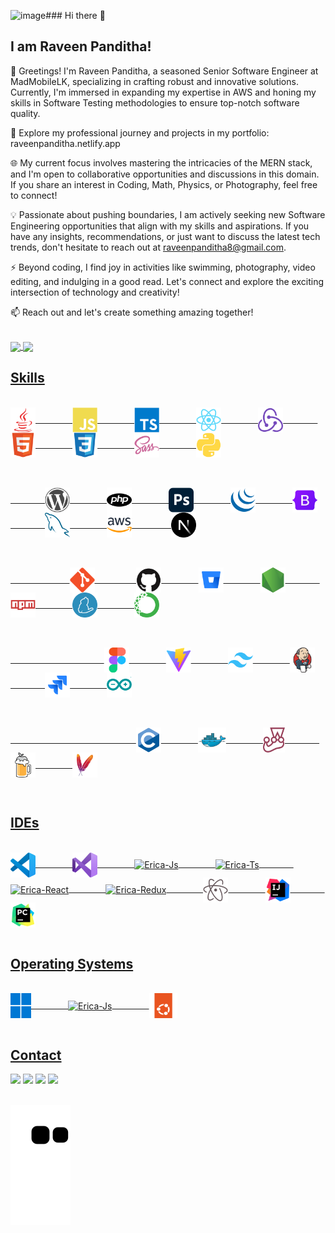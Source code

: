 ![image](https://github.com/RaveenP-glitch/RaveenP-glitch/assets/55187981/0a339e3c-6b43-4a3d-b813-a0d81340d31d)### Hi there 👋
## I am Raveen Panditha! 

👋 Greetings! I'm Raveen Panditha, a seasoned Senior Software Engineer at MadMobileLK, specializing in crafting robust and innovative solutions. Currently, I'm immersed in expanding my expertise in AWS and honing my skills in Software Testing methodologies to ensure top-notch software quality.

🚀 Explore my professional journey and projects in my portfolio: raveenpanditha.netlify.app

🌐 My current focus involves mastering the intricacies of the MERN stack, and I'm open to collaborative opportunities and discussions in this domain. If you share an interest in Coding, Math, Physics, or Photography, feel free to connect!

💡 Passionate about pushing boundaries, I am actively seeking new Software Engineering opportunities that align with my skills and aspirations. If you have any insights, recommendations, or just want to discuss the latest tech trends, don't hesitate to reach out at raveenpanditha8@gmail.com.

⚡ Beyond coding, I find joy in activities like swimming, photography, video editing, and indulging in a good read. Let's connect and explore the exciting intersection of technology and creativity!

📫 Reach out and let's create something amazing together!

</br>

 <div>
  <a href="https://github.com/RaveenP-glitch">
   <img align="center" height="170" src="https://github-readme-stats.vercel.app/api/top-langs/?username=RaveenP-glitch&layout=compact&langs_count=16&theme=dracula"/>
  <img align="center" src="https://github-readme-stats.vercel.app/api?username=RaveenP-glitch&show_icons=true&theme=dracula&include_all_commits=true&count_private=true&hide=issues"/>
</div>
 
 ## Skills
<div style="display: inline_block"><br>
  <img height="40" align="center" alt="Erica-Java" height="30" width="40" src="https://raw.githubusercontent.com/devicons/devicon/master/icons/java/java-plain.svg">
 &nbsp;&nbsp;&nbsp;&nbsp;&nbsp;&nbsp;&nbsp;&nbsp;&nbsp;&nbsp;&nbsp;&nbsp;&nbsp;
  <img height="40" align="center" alt="Erica-Js" height="30" width="40" src="https://raw.githubusercontent.com/devicons/devicon/master/icons/javascript/javascript-plain.svg">
 &nbsp;&nbsp;&nbsp;&nbsp;&nbsp;&nbsp;&nbsp;&nbsp;&nbsp;&nbsp;&nbsp;&nbsp;&nbsp;
 <img height="40" align="center" alt="Erica-Ts" height="30" width="40" src="https://raw.githubusercontent.com/devicons/devicon/master/icons/typescript/typescript-plain.svg">
 &nbsp;&nbsp;&nbsp;&nbsp;&nbsp;&nbsp;&nbsp;&nbsp;&nbsp;&nbsp;&nbsp;&nbsp;&nbsp;
  <img height="40" align="center" alt="Erica-React" height="30" width="40" src="https://raw.githubusercontent.com/devicons/devicon/master/icons/react/react-original.svg">
 &nbsp;&nbsp;&nbsp;&nbsp;&nbsp;&nbsp;&nbsp;&nbsp;&nbsp;&nbsp;&nbsp;&nbsp;&nbsp;
  <img height="40" align="center" alt="Erica-Redux" height="30" width="40" src="https://raw.githubusercontent.com/devicons/devicon/master/icons/redux/redux-original.svg">
 &nbsp;&nbsp;&nbsp;&nbsp;&nbsp;&nbsp;&nbsp;&nbsp;&nbsp;&nbsp;&nbsp;&nbsp;&nbsp;
  <img height="40" align="center" alt="Erica-HTML" height="30" width="40" src="https://raw.githubusercontent.com/devicons/devicon/master/icons/html5/html5-original.svg">
 &nbsp;&nbsp;&nbsp;&nbsp;&nbsp;&nbsp;&nbsp;&nbsp;&nbsp;&nbsp;&nbsp;&nbsp;&nbsp;
  <img height="40" align="center" alt="Erica-CSS" height="30" width="40" src="https://raw.githubusercontent.com/devicons/devicon/master/icons/css3/css3-original.svg">
 &nbsp;&nbsp;&nbsp;&nbsp;&nbsp;&nbsp;&nbsp;&nbsp;&nbsp;&nbsp;&nbsp;&nbsp;&nbsp;
   <img height="40" align="center" alt="Erica-Js" height="30" width="40" src="https://github.com/devicons/devicon/blob/master/icons/sass/sass-original.svg">
 &nbsp;&nbsp;&nbsp;&nbsp;&nbsp;&nbsp;&nbsp;&nbsp;&nbsp;&nbsp;&nbsp;&nbsp;&nbsp;
  <img height="40" align="center" alt="Erica-Js" height="30" width="40" src="https://raw.githubusercontent.com/devicons/devicon/master/icons/python/python-plain.svg">

</br></br>
   &nbsp;&nbsp;&nbsp;&nbsp;&nbsp;&nbsp;&nbsp;&nbsp;&nbsp;&nbsp;&nbsp;&nbsp;&nbsp;
    <img height="40" align="center" alt="Erica-Js" height="30" width="40" src="https://raw.githubusercontent.com/devicons/devicon/master/icons/wordpress/wordpress-plain.svg">
      &nbsp;&nbsp;&nbsp;&nbsp;&nbsp;&nbsp;&nbsp;&nbsp;&nbsp;&nbsp;&nbsp;&nbsp;&nbsp;
   <img height="40" align="center" alt="Erica-Js" height="30" width="40" src="https://raw.githubusercontent.com/devicons/devicon/master/icons/php/php-plain.svg">
  &nbsp;&nbsp;&nbsp;&nbsp;&nbsp;&nbsp;&nbsp;&nbsp;&nbsp;&nbsp;&nbsp;&nbsp;&nbsp;
    <img height="40" align="center" alt="Erica-Js" height="30" width="40" src="https://raw.githubusercontent.com/devicons/devicon/master/icons/photoshop/photoshop-plain.svg">
  &nbsp;&nbsp;&nbsp;&nbsp;&nbsp;&nbsp;&nbsp;&nbsp;&nbsp;&nbsp;&nbsp;&nbsp;&nbsp;
    <img height="40" align="center" alt="Erica-Js" height="30" width="40" src="https://github.com/devicons/devicon/blob/master/icons/jquery/jquery-original.svg">
  &nbsp;&nbsp;&nbsp;&nbsp;&nbsp;&nbsp;&nbsp;&nbsp;&nbsp;&nbsp;&nbsp;&nbsp;&nbsp;
    <img height="40" align="center" alt="Erica-Js" height="30" width="40" src="https://github.com/devicons/devicon/blob/master/icons/bootstrap/bootstrap-original.svg">
  &nbsp;&nbsp;&nbsp;&nbsp;&nbsp;&nbsp;&nbsp;&nbsp;&nbsp;&nbsp;&nbsp;&nbsp;&nbsp;
    <img height="40" align="center" alt="Erica-Js" height="30" width="40" src="https://github.com/devicons/devicon/blob/master/icons/mysql/mysql-original.svg">
  &nbsp;&nbsp;&nbsp;&nbsp;&nbsp;&nbsp;&nbsp;&nbsp;&nbsp;&nbsp;&nbsp;&nbsp;&nbsp;
    <img height="40" align="center" alt="Erica-Js" height="30" width="40" src="https://github.com/devicons/devicon/blob/master/icons/amazonwebservices/amazonwebservices-original-wordmark.svg">
  &nbsp;&nbsp;&nbsp;&nbsp;&nbsp;&nbsp;&nbsp;&nbsp;&nbsp;&nbsp;&nbsp;&nbsp;&nbsp;&nbsp;
    <img height="40" align="center" alt="Erica-Js" height="30" width="40" src="https://github.com/devicons/devicon/blob/master/icons/nextjs/nextjs-original.svg">

 </br></br> 
  &nbsp;&nbsp;&nbsp;&nbsp;&nbsp;&nbsp;&nbsp;&nbsp;&nbsp;&nbsp;&nbsp;&nbsp;&nbsp;&nbsp;&nbsp;&nbsp;&nbsp;&nbsp;&nbsp;&nbsp;&nbsp;&nbsp;&nbsp;
    <img height="40" align="center" alt="Erica-Js" height="30" width="40" src="https://github.com/devicons/devicon/blob/master/icons/git/git-original.svg">
  &nbsp;&nbsp;&nbsp;&nbsp;&nbsp;&nbsp;&nbsp;&nbsp;&nbsp;&nbsp;&nbsp;&nbsp;&nbsp;&nbsp;&nbsp;
    <img height="40" align="center" alt="Erica-Js" height="30" width="40" src="https://github.com/devicons/devicon/blob/master/icons/github/github-original.svg">
  &nbsp;&nbsp;&nbsp;&nbsp;&nbsp;&nbsp;&nbsp;&nbsp;&nbsp;&nbsp;&nbsp;&nbsp;&nbsp;
    <img height="40" align="center" alt="Erica-Js" height="30" width="40" src="https://github.com/devicons/devicon/blob/master/icons/bitbucket/bitbucket-original.svg">
  &nbsp;&nbsp;&nbsp;&nbsp;&nbsp;&nbsp;&nbsp;&nbsp;&nbsp;&nbsp;&nbsp;&nbsp;&nbsp;
    <img height="40" align="center" alt="Erica-Js" height="30" width="40" src="https://github.com/devicons/devicon/blob/master/icons/nodejs/nodejs-original.svg">
  &nbsp;&nbsp;&nbsp;&nbsp;&nbsp;&nbsp;&nbsp;&nbsp;&nbsp;&nbsp;&nbsp;&nbsp;&nbsp;
    <img height="40" align="center" alt="Erica-Js" height="30" width="40" src="https://github.com/devicons/devicon/blob/master/icons/npm/npm-original-wordmark.svg">
  &nbsp;&nbsp;&nbsp;&nbsp;&nbsp;&nbsp;&nbsp;&nbsp;&nbsp;&nbsp;&nbsp;&nbsp;&nbsp;
    <img height="40" align="center" alt="Erica-Js" height="30" width="40" src="https://github.com/devicons/devicon/blob/master/icons/yarn/yarn-original.svg">
  &nbsp;&nbsp;&nbsp;&nbsp;&nbsp;&nbsp;&nbsp;&nbsp;&nbsp;&nbsp;&nbsp;&nbsp;&nbsp;
    <img height="40" align="center" alt="Erica-Js" height="30" width="40" src="https://github.com/devicons/devicon/blob/master/icons/anaconda/anaconda-original.svg">
    
  </br></br>
  &nbsp;&nbsp;&nbsp;&nbsp;&nbsp;&nbsp;&nbsp;&nbsp;&nbsp;&nbsp;&nbsp;&nbsp;&nbsp;&nbsp;&nbsp;&nbsp;&nbsp;&nbsp;&nbsp;&nbsp;&nbsp;&nbsp;&nbsp;&nbsp;&nbsp;&nbsp;&nbsp;&nbsp;&nbsp;&nbsp;&nbsp;&nbsp;&nbsp;&nbsp;&nbsp;&nbsp;&nbsp;
    <img height="40" align="center" alt="Erica-Js" height="30" width="40" src="https://github.com/devicons/devicon/blob/master/icons/figma/figma-original.svg">
  &nbsp;&nbsp;&nbsp;&nbsp;&nbsp;&nbsp;&nbsp;&nbsp;&nbsp;&nbsp;&nbsp;&nbsp;&nbsp;
    <img height="40" align="center" alt="Erica-Js" height="30" width="40" src="https://github.com/devicons/devicon/blob/master/icons/vitejs/vitejs-original.svg">
  &nbsp;&nbsp;&nbsp;&nbsp;&nbsp;&nbsp;&nbsp;&nbsp;&nbsp;&nbsp;&nbsp;&nbsp;&nbsp;
    <img height="40" align="center" alt="Erica-Js" height="30" width="40" src="https://github.com/devicons/devicon/blob/master/icons/tailwindcss/tailwindcss-original.svg"> 
  &nbsp;&nbsp;&nbsp;&nbsp;&nbsp;&nbsp;&nbsp;&nbsp;&nbsp;&nbsp;&nbsp;&nbsp;&nbsp;
    <img height="40" align="center" alt="Erica-Js" height="30" width="40" src="https://github.com/devicons/devicon/blob/master/icons/jenkins/jenkins-original.svg">
  &nbsp;&nbsp;&nbsp;&nbsp;&nbsp;&nbsp;&nbsp;&nbsp;&nbsp;&nbsp;&nbsp;&nbsp;&nbsp;
    <img height="40" align="center" alt="Erica-Js" height="30" width="40" src="https://github.com/devicons/devicon/blob/master/icons/jira/jira-original.svg">
  &nbsp;&nbsp;&nbsp;&nbsp;&nbsp;&nbsp;&nbsp;&nbsp;&nbsp;&nbsp;&nbsp;&nbsp;&nbsp;
    <img height="40" align="center" alt="Erica-Js" height="30" width="40" src="https://github.com/devicons/devicon/blob/master/icons/arduino/arduino-original.svg">

   </br></br>
  &nbsp;&nbsp;&nbsp;&nbsp;&nbsp;&nbsp;&nbsp;&nbsp;&nbsp;&nbsp;&nbsp;&nbsp;&nbsp;&nbsp;&nbsp;&nbsp;&nbsp;&nbsp;&nbsp;&nbsp;&nbsp;&nbsp;&nbsp;&nbsp;&nbsp;&nbsp;&nbsp;&nbsp;&nbsp;&nbsp;&nbsp;&nbsp;&nbsp;&nbsp;&nbsp;&nbsp;&nbsp;&nbsp;&nbsp;&nbsp;&nbsp;&nbsp;&nbsp;&nbsp;&nbsp;&nbsp;&nbsp;&nbsp;&nbsp;&nbsp;
   <img height="40" align="center" alt="Erica-Js" height="30" width="40" src="https://github.com/devicons/devicon/blob/master/icons/c/c-original.svg">
  &nbsp;&nbsp;&nbsp;&nbsp;&nbsp;&nbsp;&nbsp;&nbsp;&nbsp;&nbsp;&nbsp;&nbsp;&nbsp;
    <img height="40" align="center" alt="Erica-Js" height="45" width="45" src="https://github.com/devicons/devicon/blob/master/icons/docker/docker-original.svg">
  &nbsp;&nbsp;&nbsp;&nbsp;&nbsp;&nbsp;&nbsp;&nbsp;&nbsp;&nbsp;&nbsp;&nbsp;&nbsp;
    <img height="40" align="center" alt="Erica-Js" height="30" width="35" src="https://github.com/devicons/devicon/blob/master/icons/jest/jest-plain.svg">
  &nbsp;&nbsp;&nbsp;&nbsp;&nbsp;&nbsp;&nbsp;&nbsp;&nbsp;&nbsp;&nbsp;&nbsp;&nbsp;
    <img height="40" align="center" alt="Erica-Js" height="30" width="40" src="https://github.com/devicons/devicon/blob/master/icons/homebrew/homebrew-original.svg"> 
  &nbsp;&nbsp;&nbsp;&nbsp;&nbsp;&nbsp;&nbsp;&nbsp;&nbsp;&nbsp;&nbsp;&nbsp;&nbsp;
    <img height="40" align="center" alt="Erica-Js" height="30" width="40" src="https://github.com/devicons/devicon/blob/master/icons/maven/maven-original.svg">

</div>
  
</br>

## IDEs
<div style="display: inline_block"><br>
  <img height="40" align="center" alt="Erica-Java" height="30" width="40" src="https://github.com/devicons/devicon/blob/master/icons/vscode/vscode-original.svg">
  &nbsp;&nbsp;&nbsp;&nbsp;&nbsp;&nbsp;&nbsp;&nbsp;&nbsp;&nbsp;&nbsp;&nbsp;&nbsp;
  <img height="40" align="center" alt="Erica-CSS" height="30" width="40" src="https://github.com/devicons/devicon/blob/master/icons/visualstudio/visualstudio-original.svg">
 &nbsp;&nbsp;&nbsp;&nbsp;&nbsp;&nbsp;&nbsp;&nbsp;&nbsp;&nbsp;&nbsp;&nbsp;&nbsp;
  <img height="40" align="center" alt="Erica-Js" height="35" width="40" src="https://upload.wikimedia.org/wikipedia/commons/thumb/9/98/Apache_NetBeans_Logo.svg/444px-Apache_NetBeans_Logo.svg.png">
 &nbsp;&nbsp;&nbsp;&nbsp;&nbsp;&nbsp;&nbsp;&nbsp;&nbsp;&nbsp;&nbsp;&nbsp;&nbsp;
 <img height="40" align="center" alt="Erica-Ts" height="30" width="40" src="https://cdn.freebiesupply.com/logos/large/2x/eclipse-11-logo-svg-vector.svg">
 &nbsp;&nbsp;&nbsp;&nbsp;&nbsp;&nbsp;&nbsp;&nbsp;&nbsp;&nbsp;&nbsp;&nbsp;&nbsp;
  <img height="40" align="center" alt="Erica-React" height="40" width="40" src="https://upload.wikimedia.org/wikipedia/commons/thumb/3/38/Jupyter_logo.svg/1767px-Jupyter_logo.svg.png">
 &nbsp;&nbsp;&nbsp;&nbsp;&nbsp;&nbsp;&nbsp;&nbsp;&nbsp;&nbsp;&nbsp;&nbsp;&nbsp;
  <img height="40" align="center" alt="Erica-Redux" height="30" width="40" src="https://upload.wikimedia.org/wikipedia/commons/thumb/6/69/Notepad%2B%2B_Logo.svg/1184px-Notepad%2B%2B_Logo.svg.png">
 &nbsp;&nbsp;&nbsp;&nbsp;&nbsp;&nbsp;&nbsp;&nbsp;&nbsp;&nbsp;&nbsp;&nbsp;&nbsp;
  <img height="40" align="center" alt="Erica-HTML" height="30" width="40" src="https://github.com/devicons/devicon/blob/master/icons/atom/atom-original.svg">
 &nbsp;&nbsp;&nbsp;&nbsp;&nbsp;&nbsp;&nbsp;&nbsp;&nbsp;&nbsp;&nbsp;&nbsp;&nbsp;
   <img height="40" align="center" alt="Erica-Js" height="30" width="40" src="https://github.com/devicons/devicon/blob/master/icons/intellij/intellij-original.svg">
 &nbsp;&nbsp;&nbsp;&nbsp;&nbsp;&nbsp;&nbsp;&nbsp;&nbsp;&nbsp;&nbsp;&nbsp;&nbsp;
  <img height="40" align="center" alt="Erica-Js" height="30" width="40" src="https://github.com/devicons/devicon/blob/master/icons/pycharm/pycharm-original.svg">
</div>

</br>

## Operating Systems
<div style="display: inline_block"><br>
  <img height="40" align="center" alt="Erica-Java" height="33" width="33" src="https://github.com/devicons/devicon/blob/master/icons/windows11/windows11-original.svg">
 &nbsp;&nbsp;&nbsp;&nbsp;&nbsp;&nbsp;&nbsp;&nbsp;&nbsp;&nbsp;&nbsp;&nbsp;&nbsp;
  <img height="40" align="center" alt="Erica-Js" height="66" width="42" src="https://icons.iconarchive.com/icons/icons8/windows-8/512/Systems-Mac-Os-icon.png">
 &nbsp;&nbsp;&nbsp;&nbsp;&nbsp;&nbsp;&nbsp;&nbsp;&nbsp;&nbsp;&nbsp;&nbsp;&nbsp;
 <img height="40" align="center" alt="Erica-Ts" height="40" width="45" src="https://github.com/devicons/devicon/blob/master/icons/ubuntu/ubuntu-original.svg">

</div>

</br>

## Contact 
<div> 
  <a href="https://www.linkedin.com/in/raveen-panditha/" target="_blank"><img src="https://img.shields.io/badge/-LinkedIn-%230077B5?style=for-the-badge&logo=linkedin&logoColor=white" target="_blank"></a> 
  <a href="https://x.com/raveen9011234?t=6v4t3Bvfh75bGqPnhm5RnA&s=08" target="_blank"><img src="https://img.shields.io/badge/-Twitter-%23EA4335?style=for-the-badge&logo=twitter&logoColor=white" target="_blank"></a>
  <a href="https://instagram.com/lodiya_labs" target="_blank"><img src="https://img.shields.io/badge/-Instagram-%23E4405F?style=for-the-badge&logo=instagram&logoColor=white" target="_blank"></a>
  <a href = "mailto: raveenpanditha8@gmail.com"><img src="https://img.shields.io/badge/-Gmail-%23333?style=for-the-badge&logo=gmail&logoColor=white" target="_blank"></a>
 </br>
</br>
 
  ![Snake animation](https://github.com/RaveenP-glitch/RaveenP-glitch/blob/output/github-contribution-grid-snake.svg)
 
</div>

